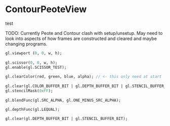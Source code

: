 # ContourPeoteView
test

TODO:
Currently Peote and Contour clash with setup/unsetup.
May need to look into aspects of how frames are constructed and cleared and maybe changing programs.


```haxe
gl.viewport (0, 0, w, h);
        
gl.scissor(0, 0, w, h);
gl.enable(gl.SCISSOR_TEST);    
        
gl.clearColor(red, green, blue, alpha); // <- this only need at start
        
gl.clear(gl.COLOR_BUFFER_BIT | gl.DEPTH_BUFFER_BIT | gl.STENCIL_BUFFER_BIT);
gl.stencilMask(0xFF);
    
gl.blendFunc(gl.SRC_ALPHA, gl.ONE_MINUS_SRC_ALPHA);
    
gl.depthFunc(gl.LEQUAL);

gl.clear(gl.DEPTH_BUFFER_BIT | gl.STENCIL_BUFFER_BIT);
```
